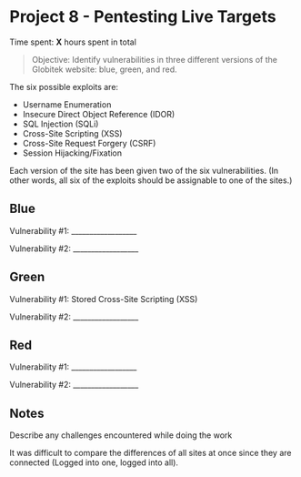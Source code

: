 # Project 8 - Pentesting Live Targets

Time spent: **X** hours spent in total

> Objective: Identify vulnerabilities in three different versions of the Globitek website: blue, green, and red.

The six possible exploits are:
* Username Enumeration
* Insecure Direct Object Reference (IDOR)
* SQL Injection (SQLi)
* Cross-Site Scripting (XSS)
* Cross-Site Request Forgery (CSRF)
* Session Hijacking/Fixation

Each version of the site has been given two of the six vulnerabilities. (In other words, all six of the exploits should be assignable to one of the sites.)

## Blue

Vulnerability #1: __________________

Vulnerability #2: __________________


## Green

Vulnerability #1: Stored Cross-Site Scripting (XSS)

Vulnerability #2: __________________


## Red

Vulnerability #1: __________________

Vulnerability #2: __________________


## Notes

Describe any challenges encountered while doing the work

It was difficult to compare the differences of all sites at once since they are connected (Logged into one, logged into all).
